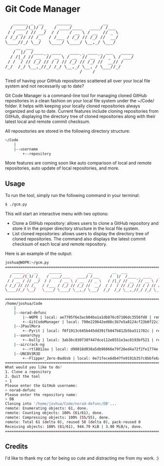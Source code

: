 # Git Code Manager

<pre>
   ______ _  __     ______            __     
  / ____/(_)/ /_   / ____/____   ____/ /___  
 / / __ / // __/  / /    / __ \ / __  // _ \ 
/ /_/ // // /_   / /___ / /_/ // /_/ //  __/ 
\____//_/ \__/   \____/ \____/ \__,_/ \___/  
    __  ___                                       
   /  |/  /____ _ ____   ____ _ ____ _ ___   _____
  / /|_/ // __ `// __ \ / __ `// __ `// _ \ / ___/
 / /  / // /_/ // / / // /_/ // /_/ //  __// /    
/_/  /_/ \__,_//_/ /_/ \__,_/ \__, / \___//_/     
                             /____/
</pre>
Tired of having your GitHub repositories scattered all over your local file system and not necessarily up to date?

Git Code Manager is a command-line tool for managing cloned GitHub repositories in a clean fashion on your local file system under the ~/Code/ folder. It helps with keeping your locally cloned repositories always organized and up to date. Current features include cloning repositories from GitHub, displaying the directory tree of cloned repositories along with their latest local and remote commit checksum.

All reposotories are stored in the following directory structure:

```bash
~/Code
    |
    |--username
        +--repository
```

More features are coming soon like auto comparison of local and remote repositories, auto update of local repositories, and more.

## Usage

To run the tool, simply run the following command in your terminal:
```bash
$ ./gcm.py
```

This will start an interactive menu with two options:

 - Clone a GitHub repository: allows users to clone a GitHub repository and store it in the proper directory structure in the local file system.
 - List cloned repositories: allows users to display the directory tree of cloned repositories. The command also displays the latest commit checksum of each local and remote repository.

Here is an example of the output:

```bash
joshua@WOPR:~/gcm.py 
==================================================================================================================
   ______ _  __     ______            __         __  ___                                       
  / ____/(_)/ /_   / ____/____   ____/ /___     /  |/  /____ _ ____   ____ _ ____ _ ___   _____
 / / __ / // __/  / /    / __ \ / __  // _ \   / /|_/ // __ `// __ \ / __ `// __ `// _ \ / ___/
/ /_/ // // /_   / /___ / /_/ // /_/ //  __/  / /  / // /_/ // / / // /_/ // /_/ //  __// /    
\____//_/ \__/   \____/ \____/ \__,_/ \___/  /_/  /_/ \__,_//_/ /_/ \__,_/ \__, / \___//_/     
                                                                          /____/               
==================================================================================================================
/home/joshua/Code
    |
    |--norad-defunc
        |--WOPR | local: ae7705f6e3acb04ba1a1db876c07106dc3556fd8 | remote: None
        +--GitCodeManager | local: 790e229642ed86c3b7e5a8124cf23b0f22c13476 | remote: 790e229642ed86c3b7e5a8124cf23b0f22c13476
    |--JPaulMora
        +--Pyrit | local: f0f1913c645b445dd391fb047b812b5ba511782c | remote: f0f1913c645b445dd391fb047b812b5ba511782c
    |--aanarchyy
        +--bully | local: 3ab3bc830738f447dce112e8551e3ac8193bf521 | remote: 3ab3bc830738f447dce112e8551e3ac8193bf521
    |--aircrack-ng
        +--rtl8812au | local: d98018d038a5db96066e79f26ed4a72f2fe1774e | remote: d98018d038a5db96066e79f26ed4a72f2fe1774e
    |--UNC0V3R3D
        +--Flipper_Zero-BadUsb | local: 6e71fece6db47fe9191b357c8bbfe6af5e685e3f | remote: 6e71fece6db47fe9191b357c8bbfe6af5e685e3f
==================================================================================================================
What would you like to do?
1. Clone a repository
2. Quit the tool
> 1
Please enter the GitHub username:
> norad-defunc
Please enter the repository name:
> DB
Cloning into '/home/joshua/Code/norad-defunc/DB'...
remote: Enumerating objects: 61, done.
remote: Counting objects: 100% (61/61), done.
remote: Compressing objects: 100% (55/55), done.
remote: Total 61 (delta 0), reused 58 (delta 0), pack-reused 0
Receiving objects: 100% (61/61), 944.79 KiB | 3.90 MiB/s, done.
==================================================================================================================
```

## Credits

I'd like to thank my cat for being so cute and distracting me from my work. :)